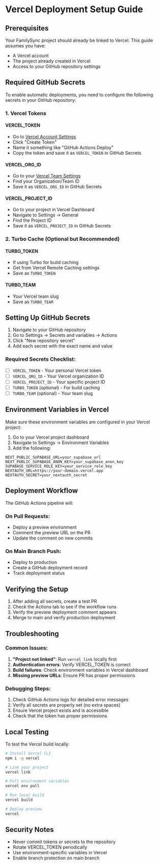 # Vercel Deployment Setup Guide

## Prerequisites

Your FamilySync project should already be linked to Vercel. This guide assumes you have:
- A Vercel account
- The project already created in Vercel
- Access to your GitHub repository settings

## Required GitHub Secrets

To enable automatic deployments, you need to configure the following secrets in your GitHub repository:

### 1. Vercel Tokens

#### VERCEL_TOKEN
- Go to [Vercel Account Settings](https://vercel.com/account/tokens)
- Click "Create Token"
- Name it something like "GitHub Actions Deploy"
- Copy the token and save it as `VERCEL_TOKEN` in GitHub Secrets

#### VERCEL_ORG_ID
- Go to your [Vercel Team Settings](https://vercel.com/account)
- Find your Organization/Team ID
- Save it as `VERCEL_ORG_ID` in GitHub Secrets

#### VERCEL_PROJECT_ID
- Go to your project in Vercel Dashboard
- Navigate to Settings → General
- Find the Project ID
- Save it as `VERCEL_PROJECT_ID` in GitHub Secrets

### 2. Turbo Cache (Optional but Recommended)

#### TURBO_TOKEN
- If using Turbo for build caching
- Get from Vercel Remote Caching settings
- Save as `TURBO_TOKEN`

#### TURBO_TEAM
- Your Vercel team slug
- Save as `TURBO_TEAM`

## Setting Up GitHub Secrets

1. Navigate to your GitHub repository
2. Go to Settings → Secrets and variables → Actions
3. Click "New repository secret"
4. Add each secret with the exact name and value

### Required Secrets Checklist:
- [ ] `VERCEL_TOKEN` - Your personal Vercel token
- [ ] `VERCEL_ORG_ID` - Your Vercel organization ID
- [ ] `VERCEL_PROJECT_ID` - Your specific project ID
- [ ] `TURBO_TOKEN` (optional) - For build caching
- [ ] `TURBO_TEAM` (optional) - Your team slug

## Environment Variables in Vercel

Make sure these environment variables are configured in your Vercel project:

1. Go to your Vercel project dashboard
2. Navigate to Settings → Environment Variables
3. Add the following:

```
NEXT_PUBLIC_SUPABASE_URL=your_supabase_url
NEXT_PUBLIC_SUPABASE_ANON_KEY=your_supabase_anon_key
SUPABASE_SERVICE_ROLE_KEY=your_service_role_key
NEXTAUTH_URL=https://your-domain.vercel.app
NEXTAUTH_SECRET=your_nextauth_secret
```

## Deployment Workflow

The GitHub Actions pipeline will:

### On Pull Requests:
- Deploy a preview environment
- Comment the preview URL on the PR
- Update the comment on new commits

### On Main Branch Push:
- Deploy to production
- Create a GitHub deployment record
- Track deployment status

## Verifying the Setup

1. After adding all secrets, create a test PR
2. Check the Actions tab to see if the workflow runs
3. Verify the preview deployment comment appears
4. Merge to main and verify production deployment

## Troubleshooting

### Common Issues:

1. **"Project not linked"**: Run `vercel link` locally first
2. **Authentication errors**: Verify VERCEL_TOKEN is correct
3. **Build failures**: Check environment variables in Vercel dashboard
4. **Missing preview URLs**: Ensure PR has proper permissions

### Debugging Steps:

1. Check GitHub Actions logs for detailed error messages
2. Verify all secrets are properly set (no extra spaces)
3. Ensure Vercel project exists and is accessible
4. Check that the token has proper permissions

## Local Testing

To test the Vercel build locally:

```bash
# Install Vercel CLI
npm i -g vercel

# Link your project
vercel link

# Pull environment variables
vercel env pull

# Run local build
vercel build

# Deploy preview
vercel
```

## Security Notes

- Never commit tokens or secrets to the repository
- Rotate VERCEL_TOKEN periodically
- Use environment-specific variables in Vercel
- Enable branch protection on main branch